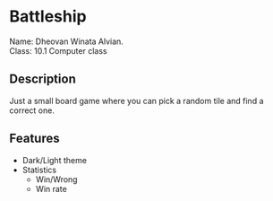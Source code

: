 # Battleship
<p>Name: Dheovan Winata Alvian.</br>Class: 10.1 Computer class</p>

## Description
Just a small board game where you can pick a random tile and find a correct one.

## Features
* Dark/Light theme
* Statistics
  * Win/Wrong 
  * Win rate
